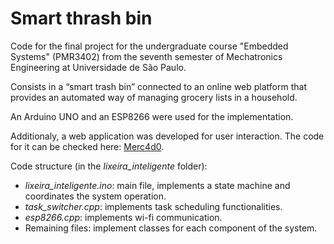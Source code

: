 # Smart thrash bin

Code for the final project for the undergraduate course "Embedded Systems" (PMR3402) from the seventh semester of Mechatronics Engineering at Universidade de São Paulo.

Consists in a “smart trash bin” connected to an online web platform that provides an automated way of managing grocery lists in a household.

An Arduino UNO and an ESP8266 were used for the implementation.

Additionaly, a web application was developed for user interaction. The code for it can be checked here: [Merc4d0](https://github.com/victor-kowalski-m/merc4d0).

Code structure (in the *lixeira_inteligente* folder):

- *lixeira_inteligente.ino*: main file, implements a state machine and coordinates the system operation.
- *task_switcher.cpp*: implements task scheduling functionalities.
- *esp8266.cpp*: implements wi-fi communication.
- Remaining files: implement classes for each component of the system.
